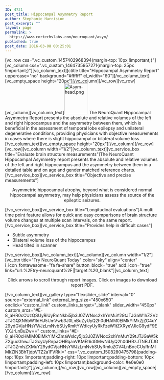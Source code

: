 ```yaml
---
ID: 4721
post_title: Hippocampal Asymmetry Report
author: Stephanie Harrision
post_excerpt: ""
layout: page
permalink: >
  https://www.cortechslabs.com/neuroquant/asym/
published: true
post_date: 2016-03-08 00:25:01
---
```

[vc_row css=".vc_custom_1457402968394{margin-top: 10px !important;}"][vc_column css=".vc_custom_1464735957271{margin-top: 25px !important;}"][vc_column_text][ctitle title="Hippocampal Asymmetry Report" uppercase="no" background="#ffffff" el_width="60"][/vc_column_text][vc_empty_space height="20px"][/vc_column][/vc_row][vc_row][vc_column][vc_column_text]<a href="http://www.cortechslabs.com/wp-content/uploads/revslider/full_screen/Asym-head-e1434990115322.png" rel="attachment wp-att-3156"><img class="alignleft wp-image-3156" src="http://www.cortechslabs.com/wp-content/uploads/revslider/full_screen/Asym-head-232x300.png" alt="Asym-head.png" width="78" height="100" /></a>
The NeuroQuant Hippocampal Asymmetry Report presents the absolute and relative volumes of the left and right hippocampus and the asymmetry between them, which is beneficial in the assessment of temporal lobe epilepsy and unilateral degenerative conditions, providing physicians with objective measurements in cases where there is slight hippocampal or bilateral volume loss.[/vc_column_text][vc_empty_space height="20px"][/vc_column][/vc_row][vc_row][vc_column width="1/2"][vc_column_text][vc_service_box title="Evaluate brain structure measurements"]The NeuroQuant Hippocampal Asymmetry report presents the absolute and relative volumes of the left and right hippocampus and the asymmetry between them in a detailed table and on age and gender matched reference charts.[/vc_service_box][vc_service_box title="Objective and precise measurements"]
<p style="text-align: center;"><span id="hs_cos_wrapper_post_body" class="hs_cos_wrapper hs_cos_wrapper_meta_field hs_cos_wrapper_type_rich_text" data-hs-cos-general-type="meta_field" data-hs-cos-type="rich_text">Asymmetric hippocampal atrophy, beyond what is considered normal hippocampal asymmetry, may help physicians assess the source of the epileptic seizures.</span></p>
[/vc_service_box][vc_service_box title="Longitudinal evaluations"]A multi time point feature allows for quick and easy comparisons of brain structure volume changes at multiple scan intervals, on the same report.[/vc_service_box][vc_service_box title="Provides help in difficult cases"]
<ul>
 	<li style="text-align: left;">Subtle asymmetry</li>
 	<li style="text-align: left;">Bilateral volume loss of the hippocampus</li>
 	<li style="text-align: left;">Head tilted in scanner</li>
</ul>
[/vc_service_box][/vc_column_text][/vc_column][vc_column width="1/2"][vc_btn title="Try NeuroQuant Today" color="sky" align="center" i_icon_fontawesome="fa fa-share" button_block="true" add_icon="true" link="url:%2Ftry-neuroquant%2F||target:%20_blank"][vc_column_text]
<p style="text-align: center;">Click arrows to scroll through report images.
Click on images to download report PDF.</p>
[/vc_column_text][vc_gallery type="flexslider_slide" interval="0" source="external_link" external_img_size="450x650" onclick="custom_link" custom_links_target="_blank" slider_width="450px" custom_srcs="#E-8_aHR0cCUzQSUyRiUyRmNkbi5jb3J0ZWNoc2xhYnMuY29tJTJGaW1hZ2VzJTJGQXN5bW1ldHJ5UmVwb3J0LnBuZyUyQ2h0dHAlM0ElMkYlMkZjZG4uY29ydGVjaHNsYWJzLmNvbSUyRmltYWdlcyUyRkFzeW1tZXRyeVJlcG9ydF9EYXJrLnBuZw==" custom_links="#E-8_aHR0cHMlM0ElMkYlMkZmaWxlcy5jb3J0ZWNoc2xhYnMuY29tJTJGaW5kZXgucGhwJTJGcyUyRnpaOHRqanVKMEt6dGMwNiUyQ2h0dHBzJTNBJTJGJTJGZmlsZXMuY29ydGVjaHNsYWJzLmNvbSUyRmluZGV4LnBocCUyRnMlMkZlN3BhTjdpVTZ2a1FVRkI=" css=".vc_custom_1508280475798{padding-top: 10px !important;padding-right: 10px !important;padding-bottom: 10px !important;padding-left: 10px !important;background-color: #e0e0e0 !important;}"][/vc_column][/vc_row][vc_row][vc_column][vc_empty_space][/vc_column][/vc_row]